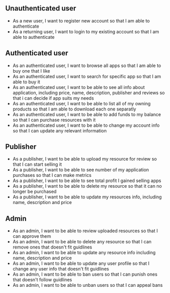 ## Unauthenticated user
- As a new user, I want to register new account so that I am able to authenticate
- As a returning user, I want to login to my existing account so that I am able to authenticate
## Authenticated user
- As an authenticated user, I want to browse all apps so that I am able to buy one that I like
- As an authenticated user, I want to search for specific app so that I am able to buy it
- As an authenticated user, I want to be able to see all info about application, including price, name, description, publisher and reviews so that i can decide if app suits my needs
- As an authenticated user, I want to be able to list all of my owning products so that I am able to download each one separatly
- As an authenticated user, I want to be able to add funds to my balance so that I can purchase resources with it
- As an authenticated user, I want to be able to change my account info so that I can update any relevant information
## Publisher
- As a publisher, I want to be able to upload my resource for review so that I can start selling it
- As a publisher, I want to be able to see number of my application purchases so that I can make metrics
- As a publisher, I want to be able to see total profit I gained selling apps
- As a publisher, I want to be able to delete my resource so that it can no longer be purchased
- As a publisher, I want to be able to update my resources info, including name, description and price
## Admin
- As an admin, I want to be able to review uploaded resources so that I can approve them
- As an admin, I want to be able to delete any resource so that I can remove ones that doesn't fit guidlines
- As an admin, I want to be able to update any resource info including name, description and price
- As an admin, I want to be able to update any user profile so that I change any user info that doesn't fit guidlines
- As an admin, I want to be able to ban users so that I can punish ones that doesn't follow guidlines
- As an admin, I want to be able to unban users so that I can appeal bans
